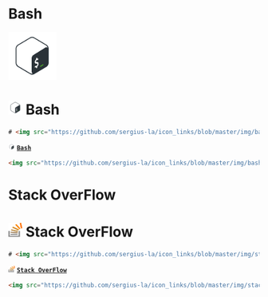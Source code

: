 # Bash

<img src="https://github.com/sergius-la/icon_links/blob/master/img/bash.png" width="96" height="96">

# <img src="https://github.com/sergius-la/icon_links/blob/master/img/bash.png" width="28" height="28"> Bash

```html
# <img src="https://github.com/sergius-la/icon_links/blob/master/img/bash.png" width="28" height="28"> Bash
``` 

<img src="https://github.com/sergius-la/icon_links/blob/master/img/bash.png" width="13" height="13"> [__`Bash`__]()

```html
<img src="https://github.com/sergius-la/icon_links/blob/master/img/bash.png" width="13" height="13"> [__`Bash`__]()
```

# Stack OverFlow

# <img src="https://github.com/sergius-la/icon_links/blob/master/img/stackoverflow.png" width="28" height="28"> Stack OverFlow
```html
# <img src="https://github.com/sergius-la/icon_links/blob/master/img/stackoverflow.png" width="28" height="28"> Stack OverFlow
```
<img src="https://github.com/sergius-la/icon_links/blob/master/img/stackoverflow.png" width="13" height="13"> [__`Stack OverFlow`__]()
```html
<img src="https://github.com/sergius-la/icon_links/blob/master/img/stackoverflow.png" width="13" height="13"> [__`Stack OverFlow`__]()
```

<!-- <img src="https://github.com/sergius-la/icon_links/blob/master/img/stackoverflow.png" width="96" height="96">

# <img src="https://github.com/sergius-la/icon_links/blob/master/img/bash.png" width="28" height="28"> Bash

```html
# <img src="https://github.com/sergius-la/icon_links/blob/master/img/bash.png" width="28" height="28"> Bash
``` 

<img src="https://github.com/sergius-la/icon_links/blob/master/img/bash.png" width="13" height="13"> [__`Bash`__]()

```html
<img src="https://github.com/sergius-la/icon_links/blob/master/img/bash.png" width="13" height="13"> [__`Bash`__]()
``` -->